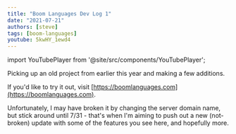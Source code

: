 ```yaml
---
title: "Boom Languages Dev Log 1"
date: "2021-07-21"
authors: [steve]
tags: [boom-languages]
youtube: 5kwHY_1ewd4
---
```


import YouTubePlayer from '@site/src/components/YouTubePlayer';

<YouTubePlayer youtubeLink={frontmatter.youtube} />

Picking up an old project from earlier this year and making a few additions.

If you'd like to try it out, visit [https://boomlanguages.com](https://boomlanguages.com).

Unfortunately, I may have broken it by changing the server domain name, but stick around until 7/31 - that's when I'm aiming to push out a new (not-broken) update with some of the features you see here, and hopefully more.
